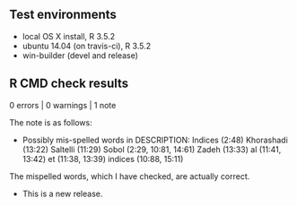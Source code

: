 ## Test environments
* local OS X install, R 3.5.2
* ubuntu 14.04 (on travis-ci), R 3.5.2
* win-builder (devel and release)

## R CMD check results

0 errors | 0 warnings | 1 note

The note is as follows:

* Possibly mis-spelled words in DESCRIPTION:
    Indices (2:48)
    Khorashadi (13:22)
    Saltelli (11:29)
    Sobol (2:29, 10:81, 14:61)
    Zadeh (13:33)
    al (11:41, 13:42)
    et (11:38, 13:39)
    indices (10:88, 15:11)

The mispelled words, which I have checked, are actually correct.



* This is a new release.
